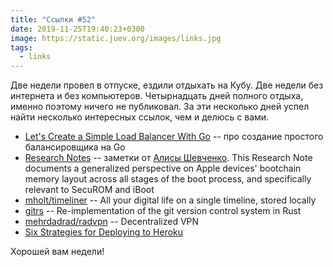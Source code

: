 ```yaml
---
title: "Ссылки #52"
date: 2019-11-25T19:40:23+0300
image: https://static.juev.org/images/links.jpg
tags:
  - links
---
```

Две недели провел в отпуске, ездили отдыхать на Кубу. Две недели без интернета и без компьютеров. Четырнадцать дней полного отдыха, именно поэтому ничего не публиковал. За эти несколько дней успел найти несколько интересных ссылок, чем и делюсь с вами.

* [Let's Create a Simple Load Balancer With Go](https://kasvith.github.io/posts/lets-create-a-simple-lb-go/) -- про создание простого балансировщика на Go
* [Research Notes](http://re.alisa.sh/) -- заметки от [Алисы Шевченко](https://twitter.com/alisaesage). This Research Note documents a generalized perspective on Apple devices' bootchain memory layout  across all stages of the boot process, and specifically relevant to SecuROM and iBoot
* [mholt/timeliner](https://github.com/mholt/timeliner) -- All your digital life on a single timeline, stored locally
* [gitrs](https://github.com/haltode/gitrs) -- Re-implementation of the git version control system in Rust
* [mehrdadrad/radvpn](https://github.com/mehrdadrad/radvpn) -- Decentralized VPN
* [Six Strategies for Deploying to Heroku](https://blog.heroku.com/six-strategies-deploy-to-heroku)

Хорошей вам недели!
